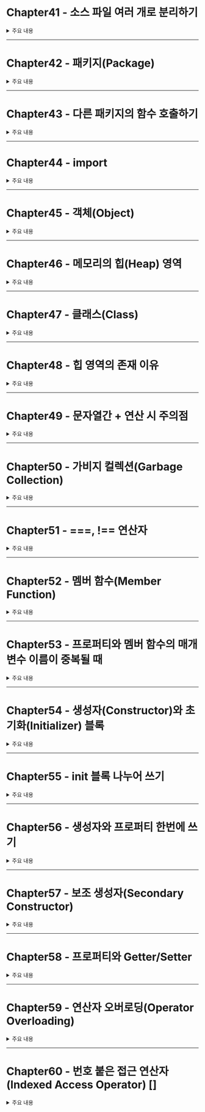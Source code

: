 # Chapter41 - 소스 파일 여러 개로 분리하기

<details><summary> 주요 내용
</summary>

## 소스 파일 여러 개로 분리하기
  
 - math.kt
  
 ```kotlin
  
fun max(a : Int, b:Int) : Int = 
    if (a>b) a else b 
fun min(a : Int, b:Int) : Int = 
    if (a<b) a else b 

fun abs(num : Int) : Int = 
    if (num>=0) num else - num
  
 ```
  
 - main.kt
  
 ```kotlin
  
 fun main(){
    val a = 20
    val b = - 30

    println(max(a,abs(b))) //같은 패키지 내에 존재하면 함수를 그대로 가져다 쓴다 
} 
  
  
 ``` 
  
  

</details>

---


# Chapter42 - 패키지(Package)
<details><summary>주요 내용
</summary>

## 패키지(Package)
 
- 서로 관련 있는 소스 파일들 하나의 폴더로 관리한다  
- 가급적이면 소문자로 짓는다
 
- 만약, 소스 파일이 여러 겹의 폴더 속에 있다면

` package 폴더명1.폴더명2.폴더명3`
  
  
  
</details>


---


# Chapter43 - 다른 패키지의 함수 호출하기
<details><summary>주요 내용
</summary>

  ## 다른 패키지의 함수 호출하기 

- `패키지 이름.함수 이름()` 으로 호출한다
  
  
  
</details>


---



# Chapter44 - import
<details><summary>주요 내용
</summary>

 ## import 
  
- **import 키워드** 를 사용하면 다른 패키지에 선언된 함수를 패키지 이름 없이 호출할 수 있다

- 해당 함수를 패키지 이름 없이 호출할 때 

`import 패키지 이름.함수 이름`
  
- 해당 패키지에 들어있는 모든 함수를 패키지 이름 없이 호출할 때 

`import 패키지 이름.*`
  

- 새로운 이름으로 해당 함수를 호출할 때

`import 패키지 이름.함수 이름 as 새로운 이름`
  
  
</details>



---




# Chapter45 - 객체(Object)
<details><summary>주요 내용
</summary>

## 객체 
- 서로 연관 있는 변수(속성)들을 묶어놓은 데이터 덩어리
- **프로퍼티(Property)** : 객체에 포함된 변수들. 속성. 프로퍼티는 반드시 선언과 동시에 초기화해야 한다 
- object에서 맨 앞은 소문자이다
  
  
```kotlin
  
  fun main(){
    val person = object{ 
        val name: String = "홍길동"
        val age : Int = 36
    }
}
  
```  
  
  
</details>



---





# Chapter46 - 메모리의 힙(Heap) 영역
<details><summary>주요 내용
</summary>

## 메모리의 힙(Heap) 영역

- 객체 생성 시 object {...} 부분이 실행될 때 힙 영역에 객체가 생성된다. 
- Stack과 달리 임의의 위치에 객체가 생성된다 
- object 선언 시 object 이름을 저장한 Stack에는 **실제 값을 가지지 않고 객체의 좌표만 저장하는 참조 변수(Reference Variable)** 이 저장된다  
  
</details>



---




# Chapter47 - 클래스(Class)
<details><summary>주요 내용
</summary>

## 클래스(Class)

```kotlin
  
  class 클래스 이름
  {
    프로퍼티
  }
  
```  
  
 ```kotlin
  
  class Person
{
    var name : String = ""
    var age : Int = 0

}

fun main(){
    var kim : Person = Person()
    kim.name = "김유신"
    kim.age = 50
    println(kim.name)
    println(kim.age)
}
  
 ``` 
  
  
- 클래스 이름이 파일 이름과 같아야 할 의무가 없으며, 한 파일 내에 여러 개의 public 클래스를 선언할 수도 있다 
  
- object 키워드로 객체를 일일이 생성했을 때는 객체의 타입에 이름도 없었고 객체의 형태가 완전히 같아도 서로 다른 타입으로 인식된다. 그러나 클래스로 생성된 객체는 모두 동일한 타입을 갖는다  
  
- **인스턴스(Instance)** : 클래스로부터 생성된 객체
  
- 코틀린의 기본 접근지정자는 default인 자바와는 달리 public이다. 
  
  
  
</details>



---




# Chapter48 - 힙 영역의 존재 이유 
<details><summary>주요 내용
</summary>


## 힙 영역의 존재 이유 
  
- 어느 블록에서 생성했던 간에, 블록을 빠져나와도 지워지지 않는다 
- 인스턴스의 참조값을 활용할 때 두 개의 참조 변수가 하나의 객체를 가리키게 해서 **하나의 객체를 여러 참조 변수에서 공유하는 형태**로 사용할 수 있어 메모리 공간을 절약할 수 있다
  
</details>





---





# Chapter49 - 문자열간 + 연산 시 주의점
<details><summary>주요 내용
</summary>

## 문자열간 + 연산 시 주의점

 - 실제 문자열은 힙 영역에 생성되먀, String 변수는 문자열의 참조값을 저장하기 위한 공간만 갖고 있다. 
 - 두 문자열을 이어 붙이면 원래 갖고 있던 문자열에 새로운 문자열이 덧붙여지는 게 아니라, 기존의 문자열은 그대로 남고 합쳐진 문자열이 새로 생성된다  
 - 그렇다면 기존의 문자열은 그대로 남아있을까? 
  
</details>


---




# Chapter50 - 가비지 컬렉션(Garbage Collection)
<details><summary>주요 내용
</summary>

## 가비지 컬렉션(Garbage Collection)

- 미아가 된 객체들이 메모리 공간이 부족해질 정도까지 쌓이면 가비지 컬렉션 기능에 의해 소멸되고 메모리를 효율적으로 사용하게 한다   
- **프리징** : 가비지 컬렉션이 일어날 때 삭제할 미아 객체들을 탐색해야 하기 때문에 순간적으로 프로그램이 멈추는 현상  
  
</details>


---




# Chapter51 - ===, !== 연산자
<details><summary>주요 내용
</summary>

## ===, !== 연산자

- **===** : 두 참조 변수가 같은 객체를 가리킬 때 true, 아니라면 false 
- **!==** : 두 참조 변수가 다른 객체를 가리킬 때 true, 아니라면 false 
  
```kotlin
  
  fun main(){
    var a : Person = Person()
    var b : Person = a

    println(a===b) // true
    b = Person()
    println(a===b) // false
    println(a!==b) // true
}
  
- 코틀린에서의 == 연산자는 자바의 equals 메서드를 호출한 것과 같은 효과를 지닌다  
  
  
```  
  
  
  
  
</details>

---


# Chapter52 - 멤버 함수(Member Function)
<details><summary>주요 내용
</summary>

## 멤버 함수(Member Function)
  
- **멤버 함수** : 클래스에 내장된 함수  
- 특정 클래스와 강한 연관이 있는 함수는 아예 클래스 안으로 내장시킨다
- 멤버 함수가 객체의 **동작 역할** 을 한다
  
```kotlin
  
  class ch052 {
    var name : String = ""
    var date = ""
    var area = 0

    fun print():Unit {
        println("name = ${this.name}")
        println("date = ${this.date}")
        println("area = ${this.area}")
    }
}
  
```  
  
</details>

---


# Chapter53 - 프로퍼티와 멤버 함수의 매개변수 이름이 중복될 때
<details><summary>주요 내용
</summary>

## 프로퍼티와 멤버 함수의 매개변수 이름이 중복될 때

```kotlin
  
  class ch053{
    var num : Int = 50

    fun print(num : Int)
    {
        println(num) // 100 
        println(this.num) // 50
    }
}

fun main(){
    val a = ch053()
    a.print(100)
}
  
```  
  
- 중복된 값이 존재한다면 **this 키워드** 를 사용하여 구분한다  
  
</details>

---


# Chapter54 - 생성자(Constructor)와 초기화(Initializer) 블록
<details><summary>주요 내용
</summary>

## 생성자(Constructor)와 초기화(Initializer) 블록

  
-  `class 클래스 이름 constructor(생성자의 매개변수 선언) {...}`
- **init 블록** 내부에서 생성자의 매개변수를 사용한다
- 코틀린에서는 생성자 정의부를 아예 클래스 이름에 합쳐버렸다   

```kotlin
  
  class Subway constructor(name:String, line:Int){
    val name : String 
    val line : Int 
    
    init{
        this.name = name 
        this.line = line 
    }
}
  
  fun main(){
    val subway1 : Subway = Subway("신분당선",1)
    println(subway1.line)
}
  
  
```  
  
 - constructor 키워드를 생략해도 상관 없다 
  
</details>




---


# Chapter55 - init 블록 나누어 쓰기
<details><summary>주요 내용
</summary>

## init 블록 나누어 쓰기 

- 인스턴스가 생성된다고 해서 init 블록이 곧장 실행되는 것은 아니다.
- **위에서부터 순서대로** 프로퍼티의 선언 및 초기화문과, init 블록이 실행된다
  
 ```kotlin
  
  class Size(width:Int, height: Int){
    val width : Int 
    val height : Int 
    
    init{
        this.width = width
        this.height = height
    }
    val area : Int 
    
    init{
        this.area = this.width * this.height
    }
}
  
 ``` 
  
  
  
  
</details>





---


# Chapter56 - 생성자와 프로퍼티 한번에 쓰기
<details><summary>주요 내용
</summary>

## 생성자와 프로퍼티 한번에 쓰기

``` kotlin
  
  class Car(val name: String, val speed: Int = 0)
  
```  
- 생성자 매개변수 앞에 val이나 var 키워드를 붙이면, 동일한 이름의 프로퍼티가 같이 선언된다  
  
</details>





---


# Chapter57 - 보조 생성자(Secondary Constructor)
<details><summary>주요 내용
</summary>

## 보조 생성자(Secondary Constructor)
  
- **주 생성자(Primary Constructor)** : 클래스 이름 옆에 오는 생성자 
- **보조 생성자(Secondary Constructor)** : 클래스 내부에 오는 생성자 

 ```kotlin
  
  class 클래스 이름 constructor(매개변수)
  {
    constructor(매개변수):this(인수)
    {
      ....
    }
  }
  
 ```
  
 ```kotlin
  
  class Time(val second:Int) // second는 공통적으로 가진다
{
    init{
        println("init 실행")
    }
    constructor(minute:Int,second:Int) : this(minute*60 + second){
        println("보조 생성자 1 실행 중 ")
    }
    constructor(hour:Int,minute:Int,second:Int) : this(hour*60+minute,second){
        println("보조 생성자 2 실행 중")
    }
    init {
        println("또 다른 init 블록 실행")
    }
}
fun main(){
    println("${Time(15,6).second } 초")
    println("${Time(6,3,17).second} 초")
}
  
 ``` 
  
  - 여기에서 this는 이 클래스에 포함된 또 다른 생성자를 호출하는 문법 
  
 ![image](https://user-images.githubusercontent.com/61898890/158727225-5bd81105-ee4b-4e34-b53e-ff2f2b57172f.png)

 - 2번째 경우는 보조 생성자 2를 호출, 보조 생성자 2에서 보조 생성자 1을 호출, 보조 생성자 1에서 주 생성자를 호출하기 때문에 이와 같은 과정이 된다  
  
 - 보조 생성자는 다시 주 생성자를 먼저 호출하므로,  **궁극적으로는 주 생성자가 가장 먼저 호출되게 한다** 
 
  
  
</details>





---


# Chapter58 - 프로퍼티와 Getter/Setter
<details><summary>주요 내용
</summary>

## 프로퍼티와 Getter/Setter

- 특정 객체의 프로퍼티에 특정 값을 대입하면, 이 프로퍼티에 해당하는 setter가 호출된다  
- **field 식별자** : 실제로 값이 저장되는 프로퍼티 속의 변수를 나타내는 특수 식별자   
- val 프로퍼티는 초기 값이 주어지면 더 이상 값을 변경할 수 없기 때문에 Getter만 존재한다 
- 프로퍼티에 **디폴트 Getter/Setter 가 포함되어 있따 **  

  
   
 
|용어|의미|
|---|---|
|Field|실제로 데이터가 저장되는 공간|
|Getter| 저장된 값을 읽으려고 할 때 호출되는 함수|
|Setter| 값을 저장하려고 할 때 호출되는 함수|
  
```kotlin
  
  class Per{
    var age : Int = 0
    get(){
        return field
    }
    set(value){
        field = if(value>0) value else 0
    }
}
fun main(){
    val per : Per = Per()

    per.age = -30
    println(per.age) // 0
}

```  
  
  
  
</details>



---


# Chapter59 - 연산자 오버로딩(Operator Overloading)
<details><summary>주요 내용
</summary>

## 연산자 오버로딩(Operator Overloading)

- 연산자 오버로딩을 정의해 두 객체끼리의 덧셈을 구현할 수 있다  

- 멤버 함수 정의문 앞에 **operator를 붙인다** : 인스턴스 간에 연산자를 사용했을 때 이 멤버 함수를 대신 호출해달라는 의미이다   

  
```kotlin
  
  class Point(var x : Int = 0, var y : Int = 0)
{
    operator fun plus(other: Point) : Point{
        return Point(x+other.x, y+other.y)
    }
    operator fun minus(other: Point) : Point{
        return Point(x-other.x, y-other.y)
    }
    operator fun times(number : Int) : Point {
        return Point(x * number, y * number)
    }
    operator fun div(number : Int) : Point {
        return Point(x / number, y/number)
    }
    fun print(){
        println("x : $x, y : $y")
    }
}
fun main(){
    val pt1 = Point(3,7)
    val pt2 = Point(2,-6)

    val pt3 = pt1 + pt2
    val pt4 = pt3 * 6
    val pt5 = pt4 / 3
    pt3.print()
    pt4.print()
    pt5.print()
}
  
```  
  
  
  
  
</details>



---


# Chapter60 - 번호 붙은 접근 연산자(Indexed Access Operator) []
<details><summary>주요 내용
</summary>


## 번호 붙은 접근 연산자(Indexed Access Operator) []
  
- **Getter/Setter를 operator 키워드를 사용해 재정의 ** 한다. (when을 사용한다)
 
```kotlin
  
  class Pers(var name : String, var birthday : String)
{
    operator fun get(position: Int) : String {
        return when(position)
        {
            0 -> name
            1 -> birthday
            else -> "알 수 없음"
        }
    }
    operator fun set(position: Int, value : String){
        when(position)
        {
            0 -> name = value
            1 -> birthday = value 
        }
    }
}
  
```  

- []연산자에는 여러 개의 피연산자를 지정할 수 있다. 

`pers[1,2,3] -> pers.get(1,2,3)` 
  
`pers[1,2] = "J" -> pers.set(1,2,"J")`
  
</details>


